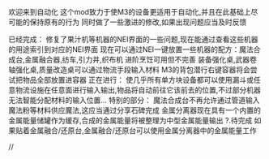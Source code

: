 欢迎来到自动化
这个mod致力于使M3的设备更适用于自动化,并且在此基础上尽可能的保持原有的行为
同时做了一些激进的修改,如果出现问题应当及时反馈

已经完成：
  修复了果汁机等机器的NEI界面的一些问题,现在能通过查看这些机器的用途索引到对应的NEI界面
  现在可以通过NEI一键放置一些机器的配方：魔法合成台,金属融合器,纺车,引力井,织布机   进阶烹饪可用但不完善
  装备强化桌,武器卷轴强化桌,质量改造桌可以通过物流手段输入材料
  M3的背包潜行右键容器将会尝试把物品全部放置进容器
正在进行：
  使几乎所有单方块设备都可以使用漏斗或任意物流设施在任意面进行输入输出,物品将自动前往它该前去的位置,不过部分机器无法智能分配材料的输入位置...
特别的部分：
  魔法合成台不再允许通过管道输入魔法粉等材料供应魔法,这应当通过分享石碑完成
  金属分离器现在具有一个内置的金属能量储罐作为缓存,合成的金属能量将被整理为中型金属能量输出
    ?.待完成 如果贴着金属融合/还原台,金属融合/还原台可以使用金属分离器中的金属能量工作

//

